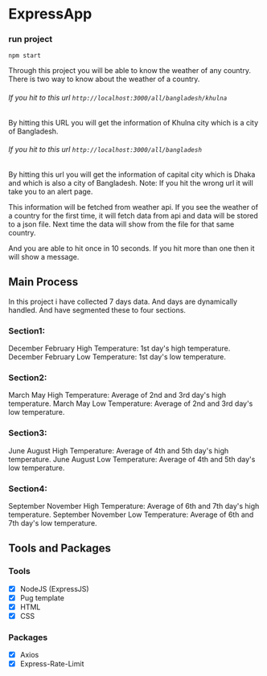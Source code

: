 # ExpressApp
### run project
```
npm start
```
Through this project you will be able to know the weather of any country.
There is two way to know about the weather of a country.
###### If you hit to this url ```http://localhost:3000/all/bangladesh/khulna```
By hitting this URL you will get the information of Khulna city which is a city of Bangladesh.
###### If you hit to this url ```http://localhost:3000/all/bangladesh```
By hitting this url you will get the information of capital city which is Dhaka and which is also a city of Bangladesh.
Note: If you hit the wrong url it will take you to an alert page.

This information will be fetched from weather api.
If you see the weather of a country for the first time, it will fetch data from api and data will be stored to a json file.
Next time the data will show from the file for that same country.

And you are able to hit once in 10 seconds.
If you hit more than one then it will show a message.

## Main Process
In this project i have collected 7 days data. And days are dynamically handled.
And have segmented these to four sections. 

### Section1:
December February High Temperature: 1st day's high temperature.
December February Low Temperature: 1st day's low temperature.

### Section2:
March May High Temperature: Average of 2nd and 3rd day's high temperature.
March May Low Temperature: Average of 2nd and 3rd day's low temperature.

### Section3:
June August High Temperature: Average of 4th and 5th day's high temperature.
June August Low Temperature: Average of 4th and 5th day's low temperature.

### Section4:
September November High Temperature: Average of 6th and 7th day's high temperature.
September November Low Temperature: Average of 6th and 7th day's low temperature.

## Tools and Packages
### Tools
- [x] NodeJS (ExpressJS) 
- [x] Pug template 
- [x] HTML 
- [x] CSS
### Packages 
- [x] Axios 
- [x] Express-Rate-Limit
